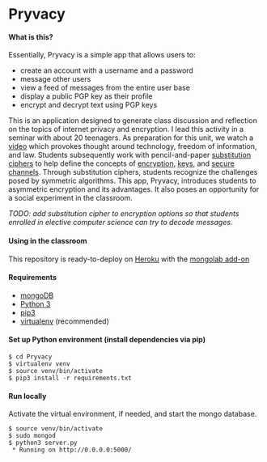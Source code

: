 # Pryvacy

#### What is this?

Essentially, Pryvacy is a simple app that allows users to:
- create an account with a username and a password
- message other users
- view a feed of messages from the entire user base
- display a public PGP key as their profile
- encrypt and decrypt text using PGP keys

This is an application designed to generate class discussion and reflection on the topics of internet privacy and encryption.  I lead this activity in a seminar with about 20 teenagers.  As preparation for this unit, we watch a [video](https://youtu.be/vXr-2hwTk58) which provokes thought around technology, freedom of information, and law.  Students subsequently work with pencil-and-paper [substitution ciphers](https://en.wikipedia.org/wiki/Substitution_cipher) to help define the concepts of [encryption](https://en.wikipedia.org/wiki/Cryptography), [keys](https://en.wikipedia.org/wiki/Key_(cryptography)), and [secure channels](https://en.wikipedia.org/wiki/Secure_channel).  Through substitution ciphers, students recognize the challenges posed by symmetric algorithms.  This app, Pryvacy, introduces students to asymmetric encryption and its advantages.  It also poses an opportunity for a social experiment in the classroom.

*TODO: add substitution cipher to encryption options so that students enrolled in elective computer science can try to decode messages.*

#### Using in the classroom
This repository is ready-to-deploy on [Heroku](https://www.heroku.com/) with the [mongolab add-on](https://elements.heroku.com/addons/mongolab)

#### Requirements
- [mongoDB](http://www.mongodb.org/)
- [Python 3](https://www.python.org/)
- [pip3](https://pip.pypa.io/en/latest/installing.html)
- [virtualenv](http://docs.python-guide.org/en/latest/dev/virtualenvs/) (recommended)

#### Set up Python environment (install dependencies via pip)
```
$ cd Pryvacy
$ virtualenv venv
$ source venv/bin/activate
$ pip3 install -r requirements.txt
```

#### Run locally
Activate the virtual environment, if needed, and start the mongo database.
```
$ source venv/bin/activate
$ sudo mongod
$ python3 server.py
 * Running on http://0.0.0.0:5000/
```



